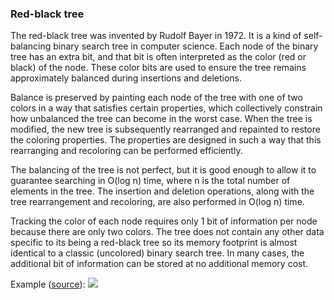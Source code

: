 ### Red-black tree

The red-black tree was invented by Rudolf Bayer in 1972. It is a kind of self-balancing binary search tree in computer science. Each node of the binary tree has an extra bit, and that bit is often interpreted as the color (red or black) of the node. These color bits are used to ensure the tree remains approximately balanced during insertions and deletions.

Balance is preserved by painting each node of the tree with one of two colors in a way that satisfies certain properties, which collectively constrain how unbalanced the tree can become in the worst case. When the tree is modified, the new tree is subsequently rearranged and repainted to restore the coloring properties. The properties are designed in such a way that this rearranging and recoloring can be performed efficiently.

The balancing of the tree is not perfect, but it is good enough to allow it to guarantee searching in O(log n) time, where n is the total number of elements in the tree. The insertion and deletion operations, along with the tree rearrangement and recoloring, are also performed in O(log n) time.

Tracking the color of each node requires only 1 bit of information per node because there are only two colors. The tree does not contain any other data specific to its being a red-black tree so its memory footprint is almost identical to a classic (uncolored) binary search tree. In many cases, the additional bit of information can be stored at no additional memory cost.

Example ([source](https://commons.wikimedia.org/wiki/File:Red-black_tree_example.svg)):
![](https://upload.wikimedia.org/wikipedia/commons/6/66/Red-black_tree_example.svg)
